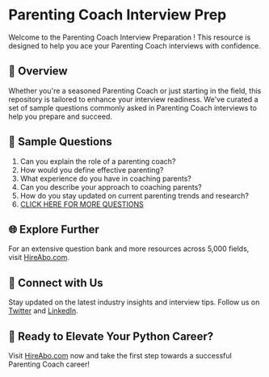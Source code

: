 # Parenting Coach Interview Prep

Welcome to the Parenting Coach Interview Preparation ! This resource is designed to help you ace your Parenting Coach interviews with confidence.

## 🚀 Overview

Whether you're a seasoned Parenting Coach or just starting in the field, this repository is tailored to enhance your interview readiness. We've curated a set of sample questions commonly asked in Parenting Coach interviews to help you prepare and succeed.

## 📝 Sample Questions

1. Can you explain the role of a parenting coach?
2. How would you define effective parenting?
3. What experience do you have in coaching parents?
4. Can you describe your approach to coaching parents?
5. How do you stay updated on current parenting trends and research?
6. [CLICK HERE FOR MORE QUESTIONS](https://hireabo.com/job/13_4_3/Parenting%20Coach)

## 🌐 Explore Further

For an extensive question bank and more resources across 5,000 fields, visit [HireAbo.com](https://www.hireabo.com).

## 📱 Connect with Us

Stay updated on the latest industry insights and interview tips. Follow us on [Twitter](https://twitter.com/hireabo) and [LinkedIn](https://www.linkedin.com/in/hire-abo-3609972a8/).

## 🚀 Ready to Elevate Your Python Career?

Visit [HireAbo.com](https://www.hireabo.com) now and take the first step towards a successful Parenting Coach career!